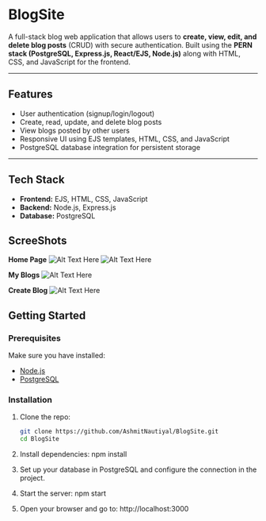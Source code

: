 # BlogSite 

A full-stack blog web application that allows users to **create, view, edit, and delete blog posts** (CRUD) with secure authentication. Built using the **PERN stack (PostgreSQL, Express.js, React/EJS, Node.js)** along with HTML, CSS, and JavaScript for the frontend.

---

## Features
- User authentication (signup/login/logout)  
- Create, read, update, and delete blog posts  
- View blogs posted by other users  
- Responsive UI using EJS templates, HTML, CSS, and JavaScript  
- PostgreSQL database integration for persistent storage  

---

## Tech Stack
- **Frontend:** EJS, HTML, CSS, JavaScript  
- **Backend:** Node.js, Express.js  
- **Database:** PostgreSQL

## ScreeShots

**Home Page**
![Alt Text Here](https://github.com/user-attachments/assets/f8e169cf-6bd6-49cf-87dd-c99d4f9365b6)
![Alt Text Here](https://github.com/user-attachments/assets/f67fd191-2b94-4e29-890e-2ec858f91dd7)

**My Blogs**
![Alt Text Here](https://github.com/user-attachments/assets/0ab5045d-8b63-47a4-8579-4bdf86e58d1d)

**Create Blog**
![Alt Text Here](https://github.com/user-attachments/assets/476cf60c-091d-484d-bfc8-3c953583b14c)

## Getting Started

### Prerequisites
Make sure you have installed:  
- [Node.js](https://nodejs.org/)  
- [PostgreSQL](https://www.postgresql.org/)  

### Installation
1. Clone the repo:
   ```bash
   git clone https://github.com/AshmitNautiyal/BlogSite.git
   cd BlogSite
   
2. Install dependencies:
   npm install

4. Set up your database in PostgreSQL and configure the connection in the project.

5. Start the server:
   npm start

6. Open your browser and go to:
   http://localhost:3000




  
